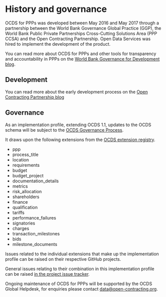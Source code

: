 # History and governance

OCDS for PPPs was developed between May 2016 and May 2017 through a partnership between the World Bank Governance Global Practice (GGP), the World Bank Public Private Partnerships Cross-Cutting Solutions Area (PPP CCSA) and the Open Contracting Partnership. Open Data Services was hired to implement the development of the product.

You can read more about OCDS for PPPs and other tools for transparency and accountability in PPPs on the [World Bank Governance for Development blog](http://blogs.worldbank.org/governance/public-private-partnerships-transparency-and-accountability-where-my-data).

## Development

You can read more about the early development process on the [Open Contracting Partnership blog](http://www.open-contracting.org/2016/09/08/extending-open-contracting-data-standard-ppps/)

## Governance

As an implementation profile, extending OCDS 1.1, updates to the OCDS schema will be subject to the [OCDS Governance Process](http://standard.open-contracting.org/latest/en/support/governance/).

It draws upon the following extensions from the [OCDS extension registry](http://standard.open-contracting.org/latest/en/extensions/).

* ppp
* process_title
* location
* requirements
* budget
* budget_project
* documentation_details
* metrics
* risk_allocation
* shareholders
* finance
* qualification
* tariffs
* performance_failures
* signatories
* charges
* transaction_milestones
* bids
* milestone_documents

Issues related to the individual extensions that make up the implementation profile can be raised on their respective GitHub projects.

General issues relating to their combination in this implementation profile can be raised [in the project issue tracker](https://github.com/open-contracting-extensions/public-private-partnerships/issues).

Ongoing maintenance of OCDS for PPPs will be supported by the OCDS Global Helpdesk, for enquiries please contact [data@open-contracting.org](mailto:data@open-contracting.org).
